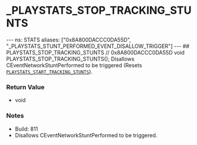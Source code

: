 # _PLAYSTATS_STOP_TRACKING_STUNTS

--- ns: STATS aliases: ["0x8A800DACCC0DA55D", "_PLAYSTATS_STUNT_PERFORMED_EVENT_DISALLOW_TRIGGER"] --- ## PLAYSTATS_STOP_TRACKING_STUNTS  // 0x8A800DACCC0DA55D void PLAYSTATS_STOP_TRACKING_STUNTS();  Disallows CEventNetworkStuntPerformed to be triggered (Resets [`PLAYSTATS_START_TRACKING_STUNTS`](#_0x928DBFB892638EF3)).

### Return Value
* void

### Notes
* Build: 811
* Disallows CEventNetworkStuntPerformed to be triggered.

